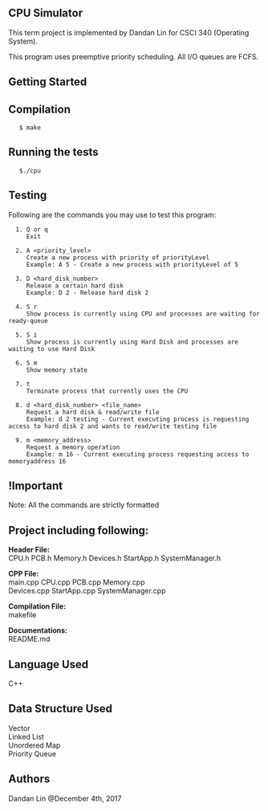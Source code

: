 ## CPU Simulator
   This term project is implemented by Dandan Lin for CSCI 340 (Operating System).

   This program uses preemptive priority scheduling.
   All I/O queues are FCFS.

## Getting Started
## Compilation
```
   $ make
```
## Running the tests
```
   $./cpu
```
## Testing
   Following are the commands you may use to test this program:

```
  1. Q or q
     Exit

  2. A <priority_level>
     Create a new process with priority of priorityLevel
     Example: A 5 - Create a new process with priorityLevel of 5

  3. D <hard_disk_number>
     Release a certain hard disk
     Example: D 2 - Release hard disk 2

  4. S r
     Show process is currently using CPU and processes are waiting for ready-queue

  5. S i
     Show process is currently using Hard Disk and processes are waiting to use Hard Disk

  6. S m
     Show memory state

  7. t
     Terminate process that currently uses the CPU

  8. d <hard_disk_number> <file_name>
     Request a hard disk & read/write file
     Example: d 2 testing - Current executing process is requesting access to hard disk 2 and wants to read/write testing file

  9. m <memory_address>
     Request a memory operation
     Example: m 16 - Current executing process requesting access to memoryaddress 16
```

## !Important
   Note: All the commands are strictly formatted

## Project including following:
   **Header File:**<br />
   CPU.h PCB.h Memory.h Devices.h StartApp.h SystemManager.h

   **CPP File:**<br />
   main.cpp CPU.cpp PCB.cpp Memory.cpp<br>
   Devices.cpp StartApp.cpp SystemManager.cpp

   **Compilation File:**<br />
   makefile

   **Documentations:**<br />
   README.md

## Language Used
   C++

## Data Structure Used
   Vector <br />
   Linked List <br />
   Unordered Map <br />
   Priority Queue <br />

## Authors
   Dandan Lin @December 4th, 2017
